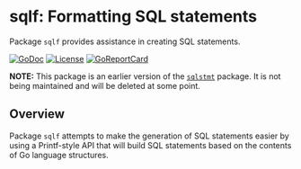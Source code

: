# sqlf: Formatting SQL statements

Package `sqlf` provides assistance in creating SQL statements. 

[![GoDoc](https://godoc.org/github.com/jjeffery/sqlf?status.svg)](https://godoc.org/github.com/jjeffery/sqlf)
[![License](http://img.shields.io/badge/license-MIT-green.svg?style=flat)](https://raw.githubusercontent.com/jjeffery/sqlf/master/LICENSE.md)
[![GoReportCard](https://goreportcard.com/badge/github.com/jjeffery/sqlf)](https://goreportcard.com/report/github.com/jjeffery/sqlf)

**NOTE:** This package is an earlier version of the [`sqlstmt`](https://github.com/jjeffery/sqlstmt) package. It is not being maintained and will be deleted at some point.

## Overview

Package `sqlf` attempts to make the generation of SQL statements easier
by using a Printf-style API that will build SQL statements based on the
contents of Go language structures.

